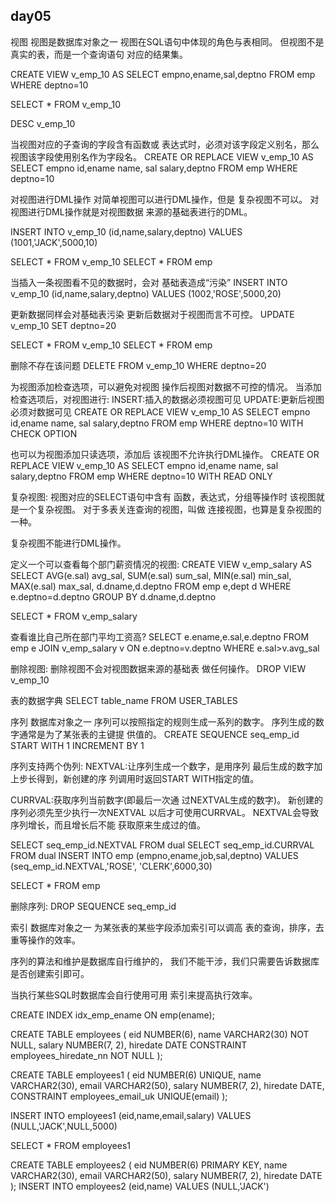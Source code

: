 ## day05
视图
视图是数据库对象之一
视图在SQL语句中体现的角色与表相同。
但视图不是真实的表，而是一个查询语句
对应的结果集。

CREATE VIEW v_emp_10
AS
SELECT empno,ename,sal,deptno
FROM emp
WHERE deptno=10

SELECT * FROM v_emp_10

DESC v_emp_10

当视图对应的子查询的字段含有函数或
表达式时，必须对该字段定义别名，那么
视图该字段使用别名作为字段名。
CREATE OR REPLACE VIEW v_emp_10
AS
SELECT empno id,ename name,
       sal salary,deptno
FROM emp
WHERE deptno=10

对视图进行DML操作
对简单视图可以进行DML操作，但是
复杂视图不可以。
对视图进行DML操作就是对视图数据
来源的基础表进行的DML。

INSERT INTO v_emp_10
(id,name,salary,deptno)
VALUES
(1001,'JACK',5000,10)

SELECT * FROM v_emp_10
SELECT * FROM emp

当插入一条视图看不见的数据时，会对
基础表造成“污染”
INSERT INTO v_emp_10
(id,name,salary,deptno)
VALUES
(1002,'ROSE',5000,20)

更新数据同样会对基础表污染
更新后数据对于视图而言不可控。
UPDATE v_emp_10
SET deptno=20

SELECT * FROM v_emp_10
SELECT * FROM emp

删除不存在该问题
DELETE FROM v_emp_10
WHERE deptno=20

为视图添加检查选项，可以避免对视图
操作后视图对数据不可控的情况。
当添加检查选项后，对视图进行:
INSERT:插入的数据必须视图可见
UPDATE:更新后视图必须对数据可见
CREATE OR REPLACE VIEW v_emp_10
AS
SELECT empno id,ename name,
       sal salary,deptno
FROM emp
WHERE deptno=10
WITH CHECK OPTION

也可以为视图添加只读选项，添加后
该视图不允许执行DML操作。
CREATE OR REPLACE VIEW v_emp_10
AS
SELECT empno id,ename name,
       sal salary,deptno
FROM emp
WHERE deptno=10
WITH READ ONLY

复杂视图:
视图对应的SELECT语句中含有
函数，表达式，分组等操作时
该视图就是一个复杂视图。
对于多表关连查询的视图，叫做
连接视图，也算是复杂视图的一种。

复杂视图不能进行DML操作。

定义一个可以查看每个部门薪资情况的视图:
CREATE VIEW v_emp_salary
AS
SELECT AVG(e.sal) avg_sal,
       SUM(e.sal) sum_sal,
       MIN(e.sal) min_sal,
       MAX(e.sal) max_sal,
       d.dname,d.deptno
FROM emp e,dept d
WHERE e.deptno=d.deptno
GROUP BY d.dname,d.deptno

SELECT * FROM v_emp_salary

查看谁比自己所在部门平均工资高?
SELECT e.ename,e.sal,e.deptno
FROM emp e JOIN v_emp_salary v
ON e.deptno=v.deptno
WHERE e.sal>v.avg_sal

删除视图:
删除视图不会对视图数据来源的基础表
做任何操作。
DROP VIEW v_emp_10

表的数据字典
SELECT table_name 
FROM USER_TABLES


序列
数据库对象之一
序列可以按照指定的规则生成一系列的数字。
序列生成的数字通常是为了某张表的主键提
供值的。
CREATE SEQUENCE seq_emp_id
START WITH 1
INCREMENT BY 1

序列支持两个伪列:
NEXTVAL:让序列生成一个数字，是用序列
最后生成的数字加上步长得到，新创建的序
列调用时返回START WITH指定的值。

CURRVAL:获取序列当前数字(即最后一次通
过NEXTVAL生成的数字)。
新创建的序列必须先至少执行一次NEXTVAL
以后才可使用CURRVAL。
NEXTVAL会导致序列增长，而且增长后不能
获取原来生成过的值。

SELECT seq_emp_id.NEXTVAL
FROM dual
SELECT seq_emp_id.CURRVAL
FROM dual
INSERT INTO emp
(empno,ename,job,sal,deptno)
VALUES
(seq_emp_id.NEXTVAL,'ROSE',
 'CLERK',6000,30)

SELECT * FROM emp

删除序列:
DROP SEQUENCE seq_emp_id

索引
数据库对象之一
为某张表的某些字段添加索引可以调高
表的查询，排序，去重等操作的效率。

序列的算法和维护是数据库自行维护的，
我们不能干涉，我们只需要告诉数据库
是否创建索引即可。

当执行某些SQL时数据库会自行使用可用
索引来提高执行效率。

CREATE INDEX idx_emp_ename 
ON emp(ename);

CREATE TABLE employees (
  eid NUMBER(6),
  name VARCHAR2(30) NOT NULL,
  salary NUMBER(7, 2),
  hiredate DATE CONSTRAINT employees_hiredate_nn NOT NULL
);




CREATE TABLE employees1 (
  eid NUMBER(6) UNIQUE,
  name VARCHAR2(30),
  email VARCHAR2(50),
  salary NUMBER(7, 2),
  hiredate DATE,
  CONSTRAINT employees_email_uk UNIQUE(email)
);

INSERT INTO employees1
(eid,name,email,salary)
VALUES
(NULL,'JACK',NULL,5000)

SELECT * FROM employees1

CREATE TABLE employees2 (
eid NUMBER(6) PRIMARY KEY,
name VARCHAR2(30),
email VARCHAR2(50),
salary NUMBER(7, 2),
hiredate DATE
);
INSERT INTO employees2
(eid,name)
VALUES
(NULL,'JACK')

